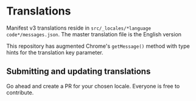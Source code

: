 # Translations

Manifest v3 translations reside in `src/_locales/*language code*/messages.json`. The master translation file is the English version

This repository has augmented Chrome's `getMessage()` method with type hints for the translation key parameter.

## Submitting and updating translations

Go ahead and create a PR for your chosen locale. Everyone is free to contribute.
